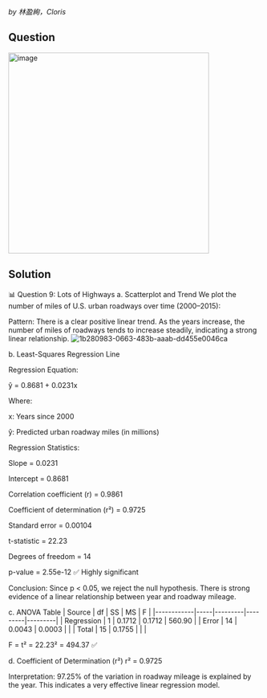 *by 林盈絢，Cloris*

## Question
<img width="400" alt="image" src="https://github.com/user-attachments/assets/528ef39a-20f0-4e59-9f54-6d9250d6aa8a" />

## Solution
📊 Question 9: Lots of Highways
a. Scatterplot and Trend
We plot the number of miles of U.S. urban roadways over time (2000–2015):

Pattern:
There is a clear positive linear trend. As the years increase, the number of miles of roadways tends to increase steadily, indicating a strong linear relationship.
![1b280983-0663-483b-aaab-dd455e0046ca](https://github.com/user-attachments/assets/f8983384-f273-4024-b78e-ca94fa4a5c82)

b. Least-Squares Regression Line

Regression Equation:

ŷ = 0.8681 + 0.0231x

Where:

x: Years since 2000

ŷ: Predicted urban roadway miles (in millions)

Regression Statistics:

Slope = 0.0231

Intercept = 0.8681

Correlation coefficient (r) = 0.9861

Coefficient of determination (r²) = 0.9725

Standard error = 0.00104

t-statistic = 22.23

Degrees of freedom = 14

p-value = 2.55e-12 ✅ Highly significant

Conclusion: Since p < 0.05, we reject the null hypothesis. There is strong evidence of a linear relationship between year and roadway mileage.

c. ANOVA Table
| Source     | df  | SS      | MS      | F       |
|------------|-----|---------|---------|---------|
| Regression | 1   | 0.1712  | 0.1712  | 560.90  |
| Error      | 14  | 0.0043  | 0.0003  |         |
| Total      | 15  | 0.1755  |         |         |

 F = t² = 22.23² = 494.37 ✅

 d. Coefficient of Determination (r²)
r² = 0.9725

Interpretation: 97.25% of the variation in roadway mileage is explained by the year. This indicates a very effective linear regression model.
